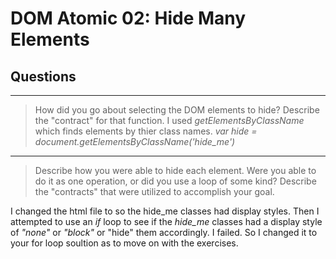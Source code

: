 # DOM Atomic 02: Hide Many Elements

## Questions

---

> How did you go about selecting the DOM elements to hide? Describe the "contract" for that function.
I used _getElementsByClassName_ which finds elements by thier class names.
_var hide = document.getElementsByClassName('hide_me')_

---

> Describe how you were able to hide each element. Were you able to do it as one operation, or did you use a loop of some kind? Describe the "contracts" that were utilized to accomplish your goal.

I changed the html file to so the hide_me classes had display styles. Then I attempted to use an _if_ loop to see if the _hide_me_ classes had a display style of _"none"_ or _"block"_ or "hide" them accordingly. I failed. So I changed it to your for loop soultion as to move on with the exercises.

